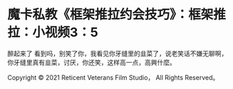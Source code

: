 # 魔卡私教《框架推拉约会技巧》：框架推拉：小视频3：5

醉起来了 看到吗，别笑了你，我看见你牙缝里的韭菜了，说老笑话不嫌无聊啊，你牙缝里真有韭菜，讨厌，你还笑，这样高一点，高興什麼。

Copyright © 2021 Reticent Veterans Film Studio， All Rights Reserved。

